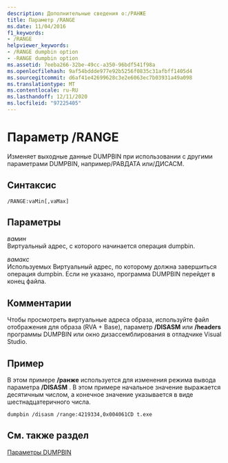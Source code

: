 ```yaml
---
description: Дополнительные сведения о:/РАНЖЕ
title: Параметр /RANGE
ms.date: 11/04/2016
f1_keywords:
- /RANGE
helpviewer_keywords:
- /RANGE dumpbin option
- -RANGE dumpbin option
ms.assetid: 7eeba266-32be-49cc-a350-96bdf541f98a
ms.openlocfilehash: 9af54bddde977e92b5256f0835c31afbff1405d4
ms.sourcegitcommit: d6af41e42699628c3e2e6063ec7b03931a49a098
ms.translationtype: MT
ms.contentlocale: ru-RU
ms.lasthandoff: 12/11/2020
ms.locfileid: "97225405"
---
```

# <a name="range"></a>Параметр /RANGE

Изменяет выходные данные DUMPBIN при использовании с другими параметрами DUMPBIN, например/РАВДАТА или/ДИСАСМ.

## <a name="syntax"></a>Синтаксис

```
/RANGE:vaMin[,vaMax]
```

## <a name="parameters"></a>Параметры

*вамин*<br/>
Виртуальный адрес, с которого начинается операция dumpbin.

*вамакс*<br/>
Используемых Виртуальный адрес, по которому должна завершиться операция dumpbin. Если не указано, программа DUMPBIN перейдет в конец файла.

## <a name="remarks"></a>Комментарии

Чтобы просмотреть виртуальные адреса образа, используйте файл отображения для образа (RVA + Base), параметр **/DISASM** или **/headers** программы DUMPBIN или окно дизассемблирования в отладчике Visual Studio.

## <a name="example"></a>Пример

В этом примере **/ранже** используется для изменения режима вывода параметра **/DISASM** . В этом примере начальное значение выражается десятичным числом, а конечное значение указывается в виде шестнадцатеричного числа.

```
dumpbin /disasm /range:4219334,0x004061CD t.exe
```

## <a name="see-also"></a>См. также раздел

[Параметры DUMPBIN](dumpbin-options.md)
